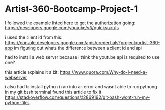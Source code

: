 # Artist-360-Bootcamp-Project-1

I followed the example listed here to get the autherization going:
https://developers.google.com/youtube/v3/quickstart/js

i used the client id from this:
https://console.developers.google.com/apis/credentials?project=artist-360-app
im figuring out whats the difference between a client id and api

had to install a web server because i think the youtube api is required to use one?

this article explains it a bit:
https://www.quora.com/Why-do-I-need-a-webserver

i also had to install python i ran into an error and wasnt able to run pythong in my git bash terminal found this article to fix it
https://stackoverflow.com/questions/22869192/git-bash-wont-run-my-python-files
